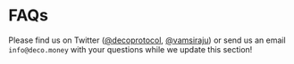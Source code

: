 # FAQs

Please find us on Twitter ([@decoprotocol](http://twitter.com/decoprotocol), [@vamsiraju](http://twitter.com/vamsiraju)) or send us an email `info@deco.money` with your questions while we update this section!
